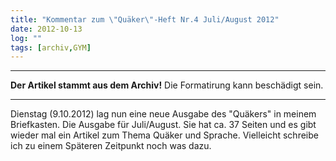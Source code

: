 ```yaml
---
title: "Kommentar zum \"Quäker\"-Heft Nr.4 Juli/August 2012"
date: 2012-10-13
log: ""
tags: [archiv,GYM]
---
```

<hr><b>Der Artikel stammt aus dem Archiv!</b> Die Formatirung kann beschädigt sein.<hr>
<p>Dienstag (9.10.2012) lag nun eine neue Ausgabe des "Quäkers" in meinem Briefkasten. Die Ausgabe für Juli/August. Sie hat ca. 37 Seiten und es gibt wieder mal ein Artikel zum Thema Quäker und Sprache. Vielleicht schreibe ich zu einem Späteren Zeitpunkt noch was dazu.</p>
